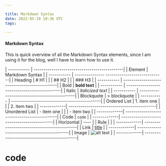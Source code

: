 ```yaml
---

title: Markdown Syntax
date: 2022-05-18 19:36 UTC
tags: 

---
```


#### Markdown Syntax 
This is quick overview of all the Markdown Syntax elements,
since I am using it for the blog, well I have to learn how to use it. 


| ----------- | ---------------------------------------------|
| Element     | Markdown Syntax                              |
| ----------- | --------------- -----------------------------|
| Heading     | # H1 		                                 |
|			  |	## H2                                        |
|			  |	### H3                                       |
| ----------- | ---------------------------------------------|
|  Bold       | **bold text**                                |
| ----------- | ---------------------------------------------|
| Italic      |   *italicized text*                          |
| ----------- | ---------------------------------------------|
| Blockquote  | > blockquote                                 |
| ----------- | ---------------------------------------------|
| Ordered List | 1. item one                                 |
|              | 2. item two                                 |
| -------------| --------------------------------------------|
| Unordered List | - item one                                |
|              |  - item two                                 |
| -------------| --------------------------------------------|
| Code          | `code`                                     |
| -------------| --------------------------------------------|
| Horizontal   | ----         	                             |
| Rule         |                                             |
| -------------| --------------------------------------------|
| Link          |	[title](https://www.example.com)         |
| -------------| --------------------------------------------|
|  Image |  ![alt text](image.jpg)							 |
| -------------| --------------------------------------------|

# code 
